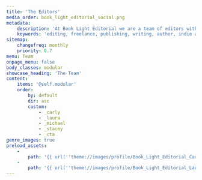 ```yaml
---
title: 'The Editors'
media_order: book_light_editorial_social.png
metadata:
    description: 'At Book Light Editorial we are a team of editors with over two decades of combined experience helping authors publish their books. Helping you bring your book to light is our goal.'
    keywords: 'editing, freelance, publishing, writing, author, indie author, editor, self-publishing, developmental editing, copyediting, manuscript, team'
sitemap:
    changefreq: monthly
    priority: 0.7
menu: Team
onpage_menu: false
body_classes: modular
showcase_heading: 'The Team'
content:
    items: '@self.modular'
    order:
        by: default
        dir: asc
        custom:
            - _carly
            - _laura
            - _michael
            - _stacey
            - _cta
genre_images: true
preload_assets:
    -
        path: '{{ url(''theme://images/profile/Book_Light_Editorial_Carly_Hayward.png'') }}'
    -
        path: '{{ url(''theme://images/profile/Book_Light_Editorial_Laura_Dennison.jpg'') }}'
---
```


